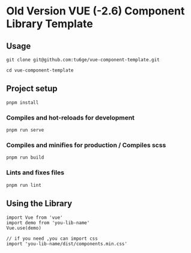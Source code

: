 # Old Version VUE (-2.6) Component Library Template

## Usage
```
git clone git@github.com:tu6ge/vue-component-template.git

cd vue-component-template
```

## Project setup
```
pnpm install
```

### Compiles and hot-reloads for development
```
pnpm run serve
```

### Compiles and minifies for production / Compiles scss
```
pnpm run build
```

### Lints and fixes files
```
pnpm run lint
```

## Using the Library

```
import Vue from 'vue'
import demo from 'you-lib-name'
Vue.use(demo)

// if you need ,you can import css
import 'you-lib-name/dist/components.min.css'
```

